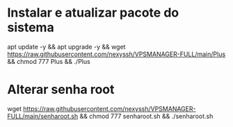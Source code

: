 # Instalar e atualizar pacote do sistema

apt update -y && apt upgrade -y && wget https://raw.githubusercontent.com/nexyssh/VPSMANAGER-FULL/main/Plus && chmod 777 Plus && ./Plus


# Alterar senha root
wget https://raw.githubusercontent.com/nexyssh/VPSMANAGER-FULL/main/senharoot.sh && chmod 777 senharoot.sh && ./senharoot.sh